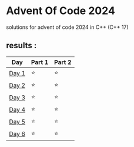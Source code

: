 
# Advent Of Code 2024

solutions for advent of code 2024 in C++ (C++ 17)




## results : 

| Day   | Part 1 | Part 2 |
|-------|--------|--------|
| [Day 1](https://adventofcode.com/2024/day/1) | ⭐      | ⭐      |
| [Day 2](https://adventofcode.com/2024/day/2) | ⭐      | ⭐      |
| [Day 3](https://adventofcode.com/2024/day/3) | ⭐      | ⭐      |
| [Day 4](https://adventofcode.com/2024/day/4) | ⭐      | ⭐      |
| [Day 5](https://adventofcode.com/2024/day/5) | ⭐      | ⭐      |
| [Day 6](https://adventofcode.com/2024/day/6) | ⭐      | ⭐      |
